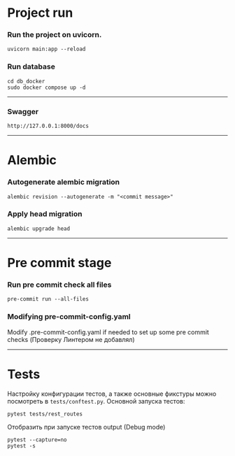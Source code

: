 # Project run

### Run the project on uvicorn.
```shell
uvicorn main:app --reload
```
### Run database
```shell
cd db_docker
sudo docker compose up -d
```

***

### Swagger
```
http://127.0.0.1:8000/docs
```

***
# Alembic

### Autogenerate alembic migration
```shell
alembic revision --autogenerate -m "<commit message>"
```

### Apply head migration
```shell
alembic upgrade head
```

***
# Pre commit stage

### Run pre commit check all files
```shell
pre-commit run --all-files
```

### Modifying pre-commit-config.yaml
Modify .pre-commit-config.yaml if needed to set up some pre commit checks
(Проверку Линтером не добавлял)


***
# Tests

Настройку конфигурации тестов, а также основные фикстуры можно посмотреть в `tests/conftest.py`.
Основной запуска тестов:
```shell
pytest tests/rest_routes
```

Отобразить при запуске тестов output (Debug mode)
```shell
pytest --capture=no
pytest -s
```
